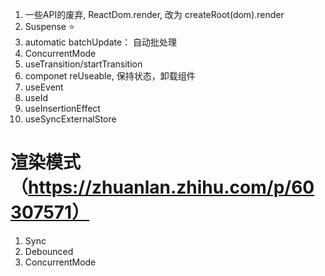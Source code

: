 1. 一些API的废弃, ReactDom.render, 改为 createRoot(dom).render
2. Suspense ⭐️
3. automatic batchUpdate： 自动批处理
4. ConcurrentMode
5. useTransition/startTransition
6. componet reUseable, 保持状态，卸载组件
7. useEvent
8. useId
9. useInsertionEffect
10. useSyncExternalStore




# 渲染模式（https://zhuanlan.zhihu.com/p/60307571）
1. Sync
2. Debounced
3. ConcurrentMode